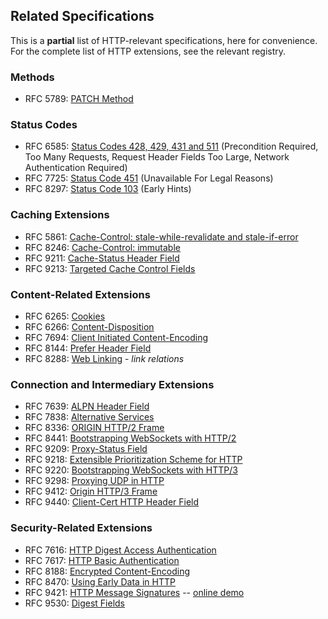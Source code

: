 
## Related Specifications

This is a **partial** list of HTTP-relevant specifications, here for convenience. For the complete
list of HTTP extensions, see the relevant registry.

### Methods 

* RFC 5789: [PATCH Method](/specs/rfc5789.html)

### Status Codes

* RFC 6585: [Status Codes 428, 429, 431 and 511](/specs/rfc6585.html) (Precondition Required, Too Many Requests, Request Header Fields Too Large, Network Authentication Required)
* RFC 7725: [Status Code 451](/specs/rfc7725.html) (Unavailable For Legal Reasons)
* RFC 8297: [Status Code 103](/specs/rfc8297.html) (Early Hints)

### Caching Extensions

* RFC 5861: [Cache-Control: stale-while-revalidate and stale-if-error](/specs/rfc5861.html)
* RFC 8246: [Cache-Control: immutable](/specs/rfc8246.html)
* RFC 9211: [Cache-Status Header Field](/specs/rfc9211.html)
* RFC 9213: [Targeted Cache Control Fields](/specs/rfc9213.html)

### Content-Related Extensions

* RFC 6265: [Cookies](/specs/rfc6265.html)
* RFC 6266: [Content-Disposition](/specs/rfc6266.html)
* RFC 7694: [Client Initiated Content-Encoding](/specs/rfc7694.html)
* RFC 8144: [Prefer Header Field](/specs/rfc7240.html)
* RFC 8288: [Web Linking](/specs/rfc8288.html) - *link relations*

### Connection and Intermediary Extensions

* RFC 7639: [ALPN Header Field](/specs/rfc7639.html)
* RFC 7838: [Alternative Services](/specs/rfc7838.html)
* RFC 8336: [ORIGIN HTTP/2 Frame](/specs/rfc8336.html)
* RFC 8441: [Bootstrapping WebSockets with HTTP/2](/specs/rfc8441.html)
* RFC 9209: [Proxy-Status Field](/specs/rfc9209.html)
* RFC 9218: [Extensible Prioritization Scheme for HTTP](/specs/rfc9218.html)
* RFC 9220: [Bootstrapping WebSockets with HTTP/3](/specs/rfc9220.html)
* RFC 9298: [Proxying UDP in HTTP](https://www.rfc-editor.org/rfc/rfc9298)
* RFC 9412: [Origin HTTP/3 Frame](/specs/rfc9412.html)
* RFC 9440: [Client-Cert HTTP Header Field](/specs/rfc9440.html)

### Security-Related Extensions

* RFC 7616: [HTTP Digest Access Authentication](/specs/rfc7616.html)
* RFC 7617: [HTTP Basic Authentication](/specs/rfc7617.html)
* RFC 8188: [Encrypted Content-Encoding](/specs/rfc8188.html)
* RFC 8470: [Using Early Data in HTTP](/specs/rfc8470.html)
* RFC 9421: [HTTP Message Signatures](/specs/rfc9421.html) -- [online demo](https://httpsig.org)
* RFC 9530: [Digest Fields](/specs/rfc9530.html)
